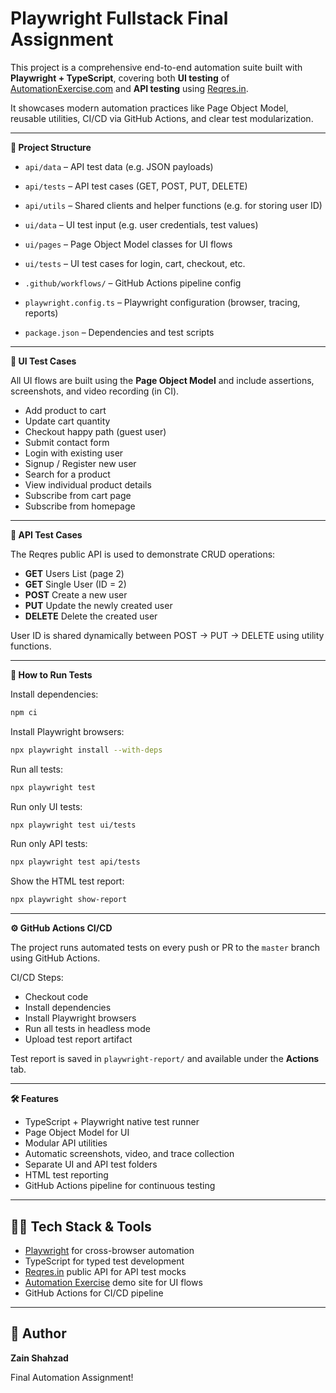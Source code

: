 # **Playwright Fullstack Final Assignment**

This project is a comprehensive end-to-end automation suite built with **Playwright + TypeScript**, covering both **UI testing** of [AutomationExercise.com](https://automationexercise.com) and **API testing** using [Reqres.in](https://reqres.in).

It showcases modern automation practices like Page Object Model, reusable utilities, CI/CD via GitHub Actions, and clear test modularization.

---

**🔹 Project Structure**

* `api/data` – API test data (e.g. JSON payloads)

* `api/tests` – API test cases (GET, POST, PUT, DELETE)

* `api/utils` – Shared clients and helper functions (e.g. for storing user ID)

* `ui/data` – UI test input (e.g. user credentials, test values)

* `ui/pages` – Page Object Model classes for UI flows

* `ui/tests` – UI test cases for login, cart, checkout, etc.

* `.github/workflows/` – GitHub Actions pipeline config

* `playwright.config.ts` – Playwright configuration (browser, tracing, reports)

* `package.json` – Dependencies and test scripts

---

**🧪 UI Test Cases**

All UI flows are built using the **Page Object Model** and include assertions, screenshots, and video recording (in CI).

* Add product to cart
* Update cart quantity
* Checkout happy path (guest user)
* Submit contact form
* Login with existing user
* Signup / Register new user
* Search for a product
* View individual product details
* Subscribe from cart page
* Subscribe from homepage

---

**🔌 API Test Cases**

The Reqres public API is used to demonstrate CRUD operations:

* **GET** Users List (page 2)
* **GET** Single User (ID = 2)
* **POST** Create a new user
* **PUT** Update the newly created user
* **DELETE** Delete the created user

User ID is shared dynamically between POST → PUT → DELETE using utility functions.

---

**🚀 How to Run Tests**

Install dependencies:

```bash
npm ci
```

Install Playwright browsers:

```bash
npx playwright install --with-deps
```

Run all tests:

```bash
npx playwright test
```

Run only UI tests:

```bash
npx playwright test ui/tests
```

Run only API tests:

```bash
npx playwright test api/tests
```

Show the HTML test report:

```bash
npx playwright show-report
```

---

**⚙️ GitHub Actions CI/CD**

The project runs automated tests on every push or PR to the `master` branch using GitHub Actions.

CI/CD Steps:

* Checkout code
* Install dependencies
* Install Playwright browsers
* Run all tests in headless mode
* Upload test report artifact

Test report is saved in `playwright-report/` and available under the **Actions** tab.

---

**🛠 Features**

* TypeScript + Playwright native test runner
* Page Object Model for UI
* Modular API utilities
* Automatic screenshots, video, and trace collection
* Separate UI and API test folders
* HTML test reporting
* GitHub Actions pipeline for continuous testing

---

## 🧑‍💻 Tech Stack & Tools

* [Playwright](https://playwright.dev) for cross-browser automation
* TypeScript for typed test development
* [Reqres.in](https://reqres.in) public API for API test mocks
* [Automation Exercise](https://automationexercise.com) demo site for UI flows
* GitHub Actions for CI/CD pipeline

---

## 📝 Author

**Zain Shahzad**

Final Automation Assignment!
